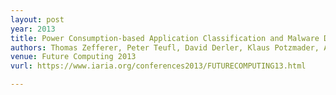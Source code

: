```yaml
---
layout: post
year: 2013
title: Power Consumption-based Application Classification and Malware Detection on Android Using Machine-Learning Techniques
authors: Thomas Zefferer, Peter Teufl, David Derler, Klaus Potzmader, Alexander Oprisnik, Hubert Gasparitz, Andrea Höller
venue: Future Computing 2013
vurl: https://www.iaria.org/conferences2013/FUTURECOMPUTING13.html

---
```


